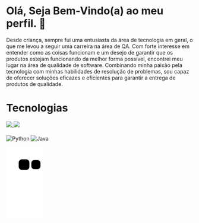 # Olá, Seja Bem-Vindo(a) ao meu perfil. 🥰

Desde criança, sempre fui uma entusiasta da área de tecnologia em geral, o que me levou a seguir uma carreira na área de QA. Com forte interesse em entender como as coisas funcionam e um desejo de garantir que os produtos estejam funcionando da melhor forma possível, encontrei meu lugar na área de qualidade de software. Combinando minha paixão pela tecnologia com minhas habilidades de resolução de problemas, sou capaz de oferecer soluções eficazes e eficientes para garantir a entrega de produtos de qualidade.
# Tecnologias
<div>
  <a href="https://github.com/gabrielaanselmo">
  <img height="180em" src="https://github-readme-stats.vercel.app/api?username=gabrielaanselmo&show_icons=true&theme=radical&include_all_commits=true&count_private=true"/>
  <img height="180em" src="https://github-readme-stats.vercel.app/api/top-langs/?username=gabrielaanselmo&layout=compact&langs_count=7&theme=radical"/>
</div>
  
<div style="display: inline-block"><br/>
<img align="center" alt="Python" src="https://img.shields.io/badge/Python-3776AB?style=for-the-badge&logo=python&logoColor=white" />
<img align="center" alt="Java" src="https://img.shields.io/badge/Java-ED8B00?style=for-the-badge&logo=openjdk&logoColor=white" />
</div>

![Snake animation](https://github.com/rafaballerini/rafaballerini/blob/output/github-contribution-grid-snake.svg)
